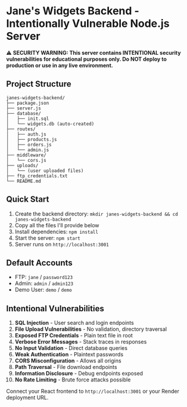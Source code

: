 # Jane's Widgets Backend - Intentionally Vulnerable Node.js Server

⚠️ **SECURITY WARNING: This server contains INTENTIONAL security vulnerabilities for educational purposes only. Do NOT deploy to production or use in any live environment.**

## Project Structure

```
janes-widgets-backend/
├── package.json
├── server.js
├── database/
│   ├── init.sql
│   └── widgets.db (auto-created)
├── routes/
│   ├── auth.js
│   ├── products.js
│   ├── orders.js
│   └── admin.js
├── middleware/
│   └── cors.js
├── uploads/
│   └── (user uploaded files)
├── ftp_credentials.txt
└── README.md
```

## Quick Start

1. Create the backend directory: `mkdir janes-widgets-backend && cd janes-widgets-backend`
2. Copy all the files I'll provide below
3. Install dependencies: `npm install`
4. Start the server: `npm start`
5. Server runs on `http://localhost:3001`

## Default Accounts

- FTP: `jane` / `password123`
- Admin: `admin` / `admin123`
- Demo User: `demo` / `demo`

## Intentional Vulnerabilities

1. **SQL Injection** - User search and login endpoints
2. **File Upload Vulnerabilities** - No validation, directory traversal
3. **Exposed FTP Credentials** - Plain text file in root
4. **Verbose Error Messages** - Stack traces in responses
5. **No Input Validation** - Direct database queries
6. **Weak Authentication** - Plaintext passwords
7. **CORS Misconfiguration** - Allows all origins
8. **Path Traversal** - File download endpoints
9. **Information Disclosure** - Debug endpoints exposed
10. **No Rate Limiting** - Brute force attacks possible

Connect your React frontend to `http://localhost:3001` or your Render deployment URL.